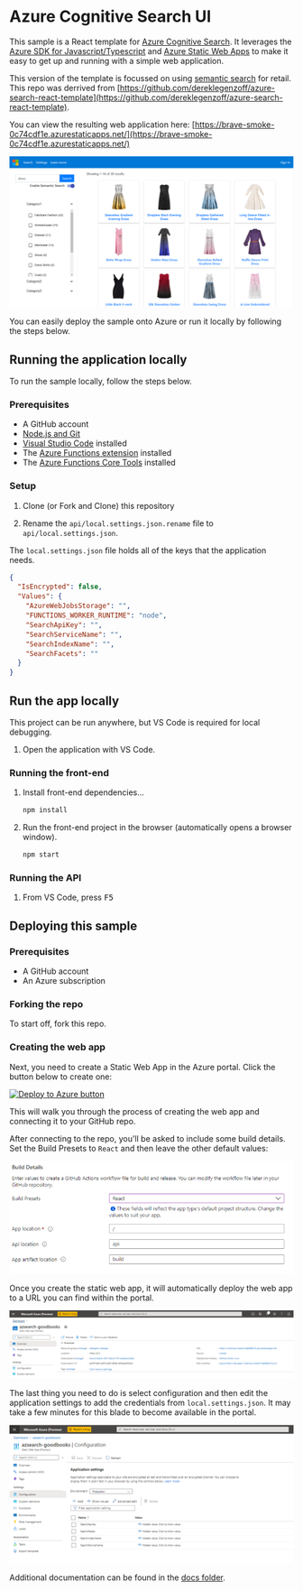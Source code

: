 # Azure Cognitive Search UI

This sample is a React template for [Azure Cognitive Search](https://docs.microsoft.com/azure/search/search-what-is-azure-search). It leverages the [Azure SDK for Javascript/Typescript](https://github.com/Azure/azure-sdk-for-js/tree/master/sdk/search/search-documents/) and [Azure Static Web Apps](https://aka.ms/swadocs) to make it easy to get up and running with a simple web application.

This version of the template is focussed on using [semantic search](https://docs.microsoft.com/azure/search/semantic-search-overview) for retail. This repo was derrived from [https://github.com/dereklegenzoff/azure-search-react-template](https://github.com/dereklegenzoff/azure-search-react-template).

You can view the resulting web application here: [https://brave-smoke-0c74cdf1e.azurestaticapps.net/](https://brave-smoke-0c74cdf1e.azurestaticapps.net/)

![Screenshot of sample web app](./images/web-app.png)

You can easily deploy the sample onto Azure or run it locally by following the steps below.

## Running the application locally

To run the sample locally, follow the steps below.

### Prerequisites

- A GitHub account
- [Node.js and Git](https://nodejs.org/)
- [Visual Studio Code](https://code.visualstudio.com/?WT.mc_id=shopathome-github-jopapa) installed
- The [Azure Functions extension](https://marketplace.visualstudio.com/items?itemName=ms-azuretools.vscode-azurefunctions?WT.mc_id=shopathome-github-jopapa) installed
- The [Azure Functions Core Tools](https://docs.microsoft.com/azure/azure-functions/functions-run-local?WT.mc_id=shopathome-github-jopapa) installed

### Setup

1. Clone (or Fork and Clone) this repository

1. Rename the `api/local.settings.json.rename` file to `api/local.settings.json`.

The `local.settings.json` file holds all of the keys that the application needs.

```json
{
  "IsEncrypted": false,
  "Values": {
    "AzureWebJobsStorage": "",
    "FUNCTIONS_WORKER_RUNTIME": "node",
    "SearchApiKey": "",
    "SearchServiceName": "",
    "SearchIndexName": "",
    "SearchFacets": ""
  }
}
```

## Run the app locally

This project can be run anywhere, but VS Code is required for local debugging.

1. Open the application with VS Code.

### Running the front-end

1. Install front-end dependencies...

   ```bash
   npm install
   ```

1. Run the front-end project in the browser (automatically opens a browser window).

   ```bash
   npm start
   ```

### Running the API

1. From VS Code, press <kbd>F5</kbd>


## Deploying this sample

### Prerequisites

- A GitHub account
- An Azure subscription

### Forking the repo

To start off, fork this repo.

### Creating the web app

Next, you need to create a Static Web App in the Azure portal. Click the button below to create one:

[![Deploy to Azure button](https://aka.ms/deploytoazurebutton)](https://portal.azure.com/?feature.customportal=false#create/Microsoft.StaticApp)

This will walk you through the process of creating the web app and connecting it to your GitHub repo.

After connecting to the repo, you'll be asked to include some build details. Set the Build Presets to `React` and then leave the other default values:

![Azure Static Web Apps Configuration Screenshot](./images/setup.png)

Once you create the static web app, it will automatically deploy the web app to a URL you can find within the portal.

![Azure Static Web Apps Configuration Screenshot](./images/static-web.png)

The last thing you need to do is select configuration and then edit the application settings to add the credentials from `local.settings.json`. It may take a few minutes for this blade to become available in the portal.

![Azure Static Web Apps Configuration Screenshot](./images/config.png)

Additional documentation can be found in the [docs folder](./docs).
